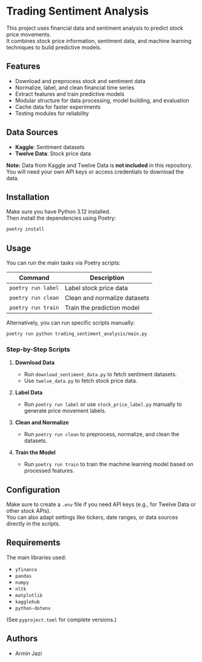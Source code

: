 # Trading Sentiment Analysis

This project uses financial data and sentiment analysis to predict stock price movements.  
It combines stock price information, sentiment data, and machine learning techniques to build predictive models.

## Features

- Download and preprocess stock and sentiment data
- Normalize, label, and clean financial time series
- Extract features and train predictive models
- Modular structure for data processing, model building, and evaluation
- Cache data for faster experiments
- Testing modules for reliability

## Data Sources

- **Kaggle**: Sentiment datasets
- **Twelve Data**: Stock price data

**Note:** Data from Kaggle and Twelve Data is **not included** in this repository. You will need your own API keys or access credentials to download the data.


## Installation

Make sure you have Python 3.12 installed.  
Then install the dependencies using Poetry:

```bash
poetry install
```

## Usage

You can run the main tasks via Poetry scripts:

| Command  | Description |
|----------|-------------|
| `poetry run label` | Label stock price data |
| `poetry run clean` | Clean and normalize datasets |
| `poetry run train` | Train the prediction model |

Alternatively, you can run specific scripts manually:

```bash
poetry run python trading_sentiment_analysis/main.py
```

### Step-by-Step Scripts

1. **Download Data**
    - Run `download_sentiment_data.py` to fetch sentiment datasets.
    - Use `twelve_data.py` to fetch stock price data.

2. **Label Data**
    - Run `poetry run label` or use `stock_price_label.py` manually to generate price movement labels.

3. **Clean and Normalize**
    - Run `poetry run clean` to preprocess, normalize, and clean the datasets.

4. **Train the Model**
    - Run `poetry run train` to train the machine learning model based on processed features.

## Configuration

Make sure to create a `.env` file if you need API keys (e.g., for Twelve Data or other stock APIs).  
You can also adapt settings like tickers, date ranges, or data sources directly in the scripts.

## Requirements

The main libraries used:

- `yfinance`
- `pandas`
- `numpy`
- `nltk`
- `matplotlib`
- `kagglehub`
- `python-dotenv`

(See `pyproject.toml` for complete versions.)

## Authors

- Armin Jazi 


